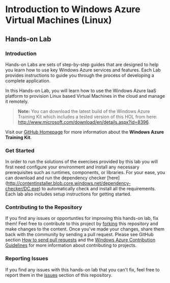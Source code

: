 ﻿# Introduction to Windows Azure Virtual Machines (Linux) #

## Hands-on Lab ##

### Introduction ###

Hands-on Labs are sets of step-by-step guides that are designed to help you learn how to use key Windows Azure services and features. Each Lab provides instructions to guide you through the process of developing a complete application.

In this Hands-on Lab, you will learn how to use the Windows Azure IaaS platform to provision Linux based Virtual Machines in the cloud and manage it remotely.

> **Note:** You can download the latest build of the Windows Azure Training Kit which includes a tested version of this HOL from here: http://www.microsoft.com/download/en/details.aspx?id=8396.

Visit our [GitHub Homepage](http://windowsazure-trainingkit.github.com/) for more information about the **Windows Azure Training Kit**.

### Get Started ###

In order to run the solutions of the exercises provided by this lab you will first need configure your environment and install any necessary prerequisites such as runtimes, components, or libraries. For your ease, you can download and run the dependency checker [here] (http://contentinstaller.blob.core.windows.net/dependency-checker/DC.exe) to automatically check and install all the requirements.  Each lab also includes setup instructions for getting started.

### Contributing to the Repository ###

If you find any issues or opportunties for improving this hands-on lab, fix them! Feel free to contribute to this project by [forking](http://help.github.com/fork-a-repo/) this repository and make changes to the content. Once you've made your changes, share them back with the community by sending a pull request. Please see GitHub section [How to send pull requests](http://help.github.com/send-pull-requests/) and the [Windows Azure Contribution Guidelines](http://windowsazure.github.com/guidelines.html) for more information about contributing to projects.

### Reporting Issues ###

If you find any issues with this hands-on lab that you can't fix, feel free to report them in the [issues](https://github.com/WindowsAzure-TrainingKit/HOL-IntroToWindowsAzureVirtualMachinesLinux/issues) section of this repository.